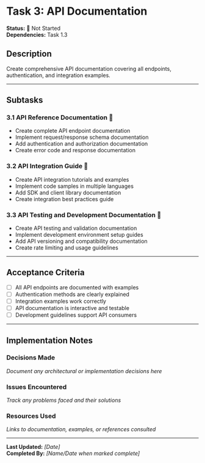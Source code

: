 # Task 3: API Documentation

**Status:** 🔴 Not Started  
**Dependencies:** Task 1.3  

## Description
Create comprehensive API documentation covering all endpoints, authentication, and integration examples.

---

## Subtasks

### 3.1 API Reference Documentation 🔴
- Create complete API endpoint documentation
- Implement request/response schema documentation
- Add authentication and authorization documentation
- Create error code and response documentation

### 3.2 API Integration Guide 🔴
- Create API integration tutorials and examples
- Implement code samples in multiple languages
- Add SDK and client library documentation
- Create integration best practices guide

### 3.3 API Testing and Development Documentation 🔴
- Create API testing and validation documentation
- Implement development environment setup guides
- Add API versioning and compatibility documentation
- Create rate limiting and usage guidelines

---

## Acceptance Criteria
- [ ] All API endpoints are documented with examples
- [ ] Authentication methods are clearly explained
- [ ] Integration examples work correctly
- [ ] API documentation is interactive and testable
- [ ] Development guidelines support API consumers

---

## Implementation Notes

### Decisions Made
_Document any architectural or implementation decisions here_

### Issues Encountered  
_Track any problems faced and their solutions_

### Resources Used
_Links to documentation, examples, or references consulted_

---

**Last Updated:** _[Date]_  
**Completed By:** _[Name/Date when marked complete]_ 